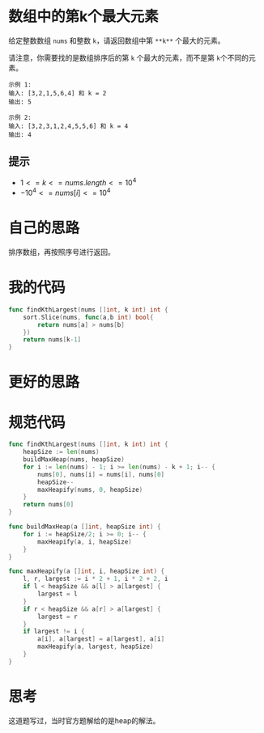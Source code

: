 # 数组中的第k个最大元素

给定整数数组 `nums` 和整数 `k`，请返回数组中第 `**k**` 个最大的元素。

请注意，你需要找的是数组排序后的第 `k` 个最大的元素，而不是第 `k`个不同的元素。

```
示例 1:
输入: [3,2,1,5,6,4] 和 k = 2
输出: 5

示例 2:
输入: [3,2,3,1,2,4,5,5,6] 和 k = 4
输出: 4
```

## 提示

- $1 <= k <= nums.length <= 10^4$
- $-10^4 <= nums[i] <= 10^4$

# 自己的思路

排序数组，再按照序号进行返回。

# 我的代码

```go
func findKthLargest(nums []int, k int) int {
    sort.Slice(nums, func(a,b int) bool{
        return nums[a] > nums[b] 
    })
    return nums[k-1]
}
```

# 更好的思路



# 规范代码

```go
func findKthLargest(nums []int, k int) int {
    heapSize := len(nums)
    buildMaxHeap(nums, heapSize)
    for i := len(nums) - 1; i >= len(nums) - k + 1; i-- {
        nums[0], nums[i] = nums[i], nums[0]
        heapSize--
        maxHeapify(nums, 0, heapSize)
    }
    return nums[0]
}

func buildMaxHeap(a []int, heapSize int) {
    for i := heapSize/2; i >= 0; i-- {
        maxHeapify(a, i, heapSize)
    }
}

func maxHeapify(a []int, i, heapSize int) {
    l, r, largest := i * 2 + 1, i * 2 + 2, i
    if l < heapSize && a[l] > a[largest] {
        largest = l
    }
    if r < heapSize && a[r] > a[largest] {
        largest = r
    }
    if largest != i {
        a[i], a[largest] = a[largest], a[i]
        maxHeapify(a, largest, heapSize)
    }
}

```

# 思考

这道题写过，当时官方题解给的是heap的解法。

